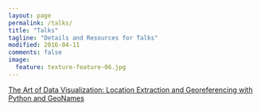 ```yaml
---
layout: page
permalink: /talks/
title: "Talks"
tagline: "Details and Resources for Talks"
modified: 2016-04-11
comments: false
image:
  feature: texture-feature-06.jpg
---
```


[The Art of Data Visualization: Location Extraction and Georeferencing with
    Python and
    GeoNames](https://prpole.github.io/location-extraction-georeferencing/)
